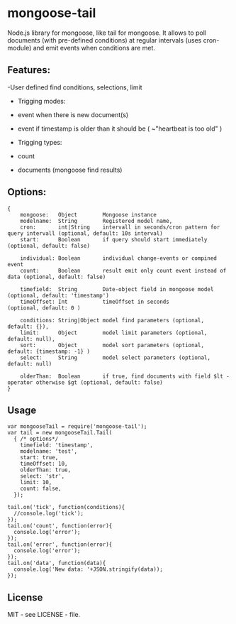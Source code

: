 mongoose-tail
=============

Node.js library for mongoose, like tail for mongoose. It allows to poll documents 
(with pre-defined conditions) at regular intervals (uses cron-module) and emit events when conditions are met.

Features:
---------
-User defined find conditions, selections, limit

* Trigging modes:
 * event when there is new document(s)
 * event if timestamp is older than it should be (  ~"heartbeat is too old" )

* Trigging types:
 * count
 * documents (mongoose find results)


Options:
--------

```
{
    mongoose:   Object        Mongoose instance
    modelname:  String        Registered model name,
    cron:       int|String    intervall in seconds/cron pattern for query intervall (optional, default: 10s interval)
    start:      Boolean       if query should start immediately (optional, default: false)
    
    individual: Boolean       individual change-events or compined event
    count:      Boolean       result emit only count event instead of data (optional, default: false)

    timefield:  String        Date-object field in mongoose model   (optional, default: 'timestamp')
    timeOffset: Int           timeOffset in seconds                 (optional, default: 0 )
    
    conditions: String|Object model find parameters (optional, default: {}), 
    limit:      Object        model limit parameters (optional, default: null),
    sort:       Object        model sort parameters (optional, default: {timestamp: -1} )
    select:     String        model select parameters (optional, default: null)
    
    olderThan:  Boolean       if true, find documents with field $lt -operator otherwise $gt (optional, default: false)
}
```

Usage
-----
```
var mongooseTail = require('mongoose-tail');
var tail = new mongooseTail.Tail(  
  { /* options*/
    timefield: 'timestamp', 
    modelname: 'test', 
    start: true, 
    timeOffset: 10,
    olderThan: true,
    select: 'str',
    limit: 10,
    count: false,
  });

tail.on('tick', function(conditions){
  //console.log('tick');
});
tail.on('count', function(error){
  console.log('error');
});
tail.on('error', function(error){
  console.log('error');
});
tail.on('data', function(data){
  console.log('New data: '+JSON.stringify(data));
});
```

License
-------
MIT - see LICENSE - file.
